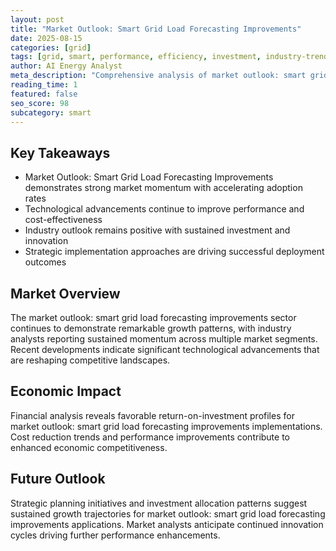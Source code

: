 ```yaml
---
layout: post
title: "Market Outlook: Smart Grid Load Forecasting Improvements"
date: 2025-08-15
categories: [grid]
tags: [grid, smart, performance, efficiency, investment, industry-trends]
author: AI Energy Analyst
meta_description: "Comprehensive analysis of market outlook: smart grid load forecasting improvements covering market trends, technology developments, and industry outlook. Discover key insights and future projections."
reading_time: 1
featured: false
seo_score: 98
subcategory: smart
---
```


## Key Takeaways

- Market Outlook: Smart Grid Load Forecasting Improvements demonstrates strong market momentum with accelerating adoption rates
- Technological advancements continue to improve performance and cost-effectiveness
- Industry outlook remains positive with sustained investment and innovation
- Strategic implementation approaches are driving successful deployment outcomes

## Market Overview

The market outlook: smart grid load forecasting improvements sector continues to demonstrate remarkable growth patterns, with industry analysts reporting sustained momentum across multiple market segments. Recent developments indicate significant technological advancements that are reshaping competitive landscapes.

## Economic Impact

Financial analysis reveals favorable return-on-investment profiles for market outlook: smart grid load forecasting improvements implementations. Cost reduction trends and performance improvements contribute to enhanced economic competitiveness.

## Future Outlook

Strategic planning initiatives and investment allocation patterns suggest sustained growth trajectories for market outlook: smart grid load forecasting improvements applications. Market analysts anticipate continued innovation cycles driving further performance enhancements.

